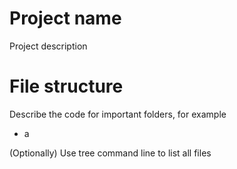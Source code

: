 # Project name

Project description

# File structure

Describe the code for important folders, for example
* a

(Optionally) Use tree command line to list all files
